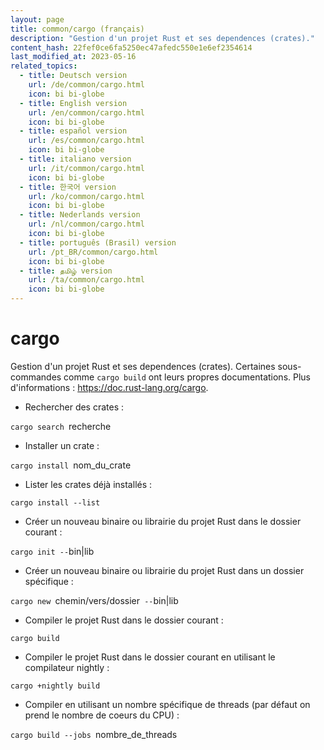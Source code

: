 ```yaml
---
layout: page
title: common/cargo (français)
description: "Gestion d'un projet Rust et ses dependences (crates)."
content_hash: 22fef0ce6fa5250ec47afedc550e1e6ef2354614
last_modified_at: 2023-05-16
related_topics:
  - title: Deutsch version
    url: /de/common/cargo.html
    icon: bi bi-globe
  - title: English version
    url: /en/common/cargo.html
    icon: bi bi-globe
  - title: español version
    url: /es/common/cargo.html
    icon: bi bi-globe
  - title: italiano version
    url: /it/common/cargo.html
    icon: bi bi-globe
  - title: 한국어 version
    url: /ko/common/cargo.html
    icon: bi bi-globe
  - title: Nederlands version
    url: /nl/common/cargo.html
    icon: bi bi-globe
  - title: português (Brasil) version
    url: /pt_BR/common/cargo.html
    icon: bi bi-globe
  - title: தமிழ் version
    url: /ta/common/cargo.html
    icon: bi bi-globe
---
```

# cargo

Gestion d'un projet Rust et ses dependences (crates).
Certaines sous-commandes comme `cargo build` ont leurs propres documentations.
Plus d'informations : <https://doc.rust-lang.org/cargo>.

- Rechercher des crates :

`cargo search `<span class="tldr-var badge badge-pill bg-dark-lm bg-white-dm text-white-lm text-dark-dm font-weight-bold">recherche</span>

- Installer un crate :

`cargo install `<span class="tldr-var badge badge-pill bg-dark-lm bg-white-dm text-white-lm text-dark-dm font-weight-bold">nom_du_crate</span>

- Lister les crates déjà installés :

`cargo install --list`

- Créer un nouveau binaire ou librairie du projet Rust dans le dossier courant :

`cargo init --`<span class="tldr-var badge badge-pill bg-dark-lm bg-white-dm text-white-lm text-dark-dm font-weight-bold">bin|lib</span>

- Créer un nouveau binaire ou librairie du projet Rust dans un dossier spécifique :

`cargo new `<span class="tldr-var badge badge-pill bg-dark-lm bg-white-dm text-white-lm text-dark-dm font-weight-bold">chemin/vers/dossier</span>` --`<span class="tldr-var badge badge-pill bg-dark-lm bg-white-dm text-white-lm text-dark-dm font-weight-bold">bin|lib</span>

- Compiler le projet Rust dans le dossier courant :

`cargo build`

- Compiler le projet Rust dans le dossier courant en utilisant le compilateur nightly :

`cargo +nightly build`

- Compiler en utilisant un nombre spécifique de threads (par défaut on prend le nombre de coeurs du CPU) :

`cargo build --jobs `<span class="tldr-var badge badge-pill bg-dark-lm bg-white-dm text-white-lm text-dark-dm font-weight-bold">nombre_de_threads</span>
